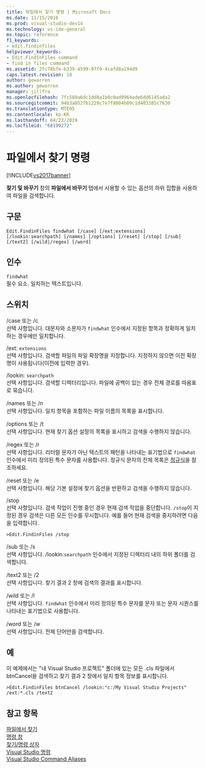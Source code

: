 ```yaml
---
title: 파일에서 찾기 명령 | Microsoft Docs
ms.date: 11/15/2016
ms.prod: visual-studio-dev14
ms.technology: vs-ide-general
ms.topic: reference
f1_keywords:
- edit.findinfiles
helpviewer_keywords:
- Edit.FindInFiles command
- find in files command
ms.assetid: 2fc78bfe-b339-4599-97f9-4cafd8a194d9
caps.latest.revision: 18
author: gewarren
ms.author: gewarren
manager: jillfra
ms.openlocfilehash: 7fc580a6dc1dd8a1b0c0ad8964ade6dd6145ada2
ms.sourcegitcommit: 94b3a052fb1229c7e7f8804b09c1d403385c7630
ms.translationtype: MTE95
ms.contentlocale: ko-KR
ms.lasthandoff: 04/23/2019
ms.locfileid: "68199272"
---
```

# <a name="find-in-files-command"></a>파일에서 찾기 명령
[!INCLUDE[vs2017banner](../../includes/vs2017banner.md)]

**찾기 및 바꾸기** 창의 **파일에서 바꾸기** 탭에서 사용할 수 있는 옵션의 하위 집합을 사용하여 파일을 검색합니다.  
  
## <a name="syntax"></a>구문  
  
```  
Edit.FindinFiles findwhat [/case] [/ext:extensions]  
[/lookin:searchpath] [/names] [/options] [/reset] [/stop] [/sub]  
[/text2] [/wild|/regex] [/word]  
```  
  
## <a name="arguments"></a>인수  
 `findwhat`  
 필수 요소. 일치하는 텍스트입니다.  
  
## <a name="switches"></a>스위치  
 /case 또는 /c  
 선택 사항입니다. 대문자와 소문자가 `findwhat` 인수에서 지정된 항목과 정확하게 일치하는 경우에만 일치합니다.  
  
 /ext: `extensions`  
 선택 사항입니다. 검색할 파일의 파일 확장명을 지정합니다. 지정하지 않으면 이전 확장명이 사용됩니다(이전에 입력한 경우).  
  
 /lookin: `searchpath`  
 선택 사항입니다. 검색할 디렉터리입니다. 파일에 공백이 있는 경우 전체 경로를 따옴표로 묶습니다.  
  
 /names 또는 /n  
 선택 사항입니다. 일치 항목을 포함하는 파일 이름의 목록을 표시합니다.  
  
 /options 또는 /t  
 선택 사항입니다. 현재 찾기 옵션 설정의 목록을 표시하고 검색을 수행하지 않습니다.  
  
 /regex 또는 /r  
 선택 사항입니다. 리터럴 문자가 아닌 텍스트의 패턴을 나타내는 표기법으로 `findwhat` 인수에서 미리 정의된 특수 문자를 사용합니다. 정규식 문자의 전체 목록은 [정규식](../../ide/using-regular-expressions-in-visual-studio.md)을 참조하세요.  
  
 /reset 또는 /e  
 선택 사항입니다. 해당 기본 설정에 찾기 옵션을 반환하고 검색을 수행하지 않습니다.  
  
 /stop  
 선택 사항입니다. 검색 작업이 진행 중인 경우 현재 검색 작업을 중단합니다. `/stop`이 지정된 경우 검색은 다른 모든 인수를 무시합니다. 예를 들어 현재 검색을 중지하려면 다음을 입력합니다.  
  
```  
>Edit.FindinFiles /stop  
```  
  
 /sub 또는 /s  
 선택 사항입니다. /lookin:`searchpath` 인수에서 지정된 디렉터리 내의 하위 폴더를 검색합니다.  
  
 /text2 또는 /2  
 선택 사항입니다. 찾기 결과 2 창에 검색의 결과를 표시합니다.  
  
 /wild 또는 /l  
 선택 사항입니다. `findwhat` 인수에서 미리 정의된 특수 문자를 문자 또는 문자 시퀀스를 나타내는 표기법으로 사용합니다.  
  
 /word 또는 /w  
 선택 사항입니다. 전체 단어만을 검색합니다.  
  
## <a name="example"></a>예  
 이 예제에서는 "내 Visual Studio 프로젝트" 폴더에 있는 모든 .cls 파일에서 btnCancel을 검색하고 찾기 결과 2 창에서 일치 항목 정보를 표시합니다.  
  
```  
>Edit.FindinFiles btnCancel /lookin:"c:/My Visual Studio Projects" /ext:*.cls /text2  
```  
  
## <a name="see-also"></a>참고 항목  
 [파일에서 찾기](../../ide/find-in-files.md)   
 [명령 창](../../ide/reference/command-window.md)   
 [찾기/명령 상자](../../ide/find-command-box.md)   
 [Visual Studio 명령](../../ide/reference/visual-studio-commands.md)   
 [Visual Studio Command Aliases](../../ide/reference/visual-studio-command-aliases.md)
